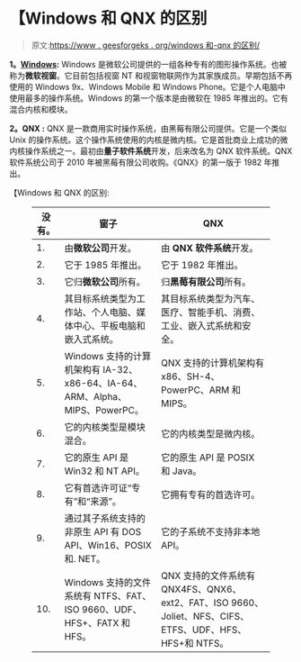 # 【Windows 和 QNX 的区别

> 原文:[https://www . geesforgeks . org/windows 和-qnx 的区别/](https://www.geeksforgeeks.org/difference-between-windows-and-qnx/)

**1。**[**Windows**](https://www.geeksforgeeks.org/interesting-facts-about-windows/)**:**
Windows 是微软公司提供的一组各种专有的图形操作系统。也被称为**微软视窗**。它目前包括视窗 NT 和视窗物联网作为其家族成员。早期包括不再使用的 Windows 9x、Windows Mobile 和 Windows Phone。它是个人电脑中使用最多的操作系统。Windows 的第一个版本是由微软在 1985 年推出的。它有混合内核和模块。

**2。QNX :**
QNX 是一款商用实时操作系统，由黑莓有限公司提供。它是一个类似 Unix 的操作系统。这个操作系统使用的内核是微内核。它是首批商业上成功的微内核操作系统之一。最初由**量子软件系统**开发，后来改名为 QNX 软件系统。QNX 软件系统公司于 2010 年被黑莓有限公司收购。《QNX》的第一版于 1982 年推出。

【Windows 和 QNX 的区别:

<figure class="table">

| 没有。 | 窗子 | QNX |
| --- | --- | --- |
| 1. | 由**微软公司**开发。 | 由 **QNX 软件系统**开发。 |
| 2. | 它于 1985 年推出。 | 它于 1982 年推出。 |
| 3. | 它归**微软公司**所有。 | 归**黑莓有限公司**所有。 |
| 4. | 其目标系统类型为工作站、个人电脑、媒体中心、平板电脑和嵌入式系统。 | 其目标系统类型为汽车、医疗、智能手机、消费、工业、嵌入式系统和安全。 |
| 5. | Windows 支持的计算机架构有 IA-32、x86-64、IA-64、ARM、Alpha、MIPS、PowerPC。 | QNX 支持的计算机架构有 x86、SH-4、PowerPC、ARM 和 MIPS。 |
| 6. | 它的内核类型是模块混合。 | 它的内核类型是微内核。 |
| 7. | 它的原生 API 是 Win32 和 NT API。 | 它的原生 API 是 POSIX 和 Java。 |
| 8. | 它有首选许可证“专有”和“来源”。 | 它拥有专有的首选许可。 |
| 9. | 通过其子系统支持的非原生 API 有 DOS API、Win16、POSIX 和. NET。 | 它的子系统不支持非本地 API。 |
| 10. | Windows 支持的文件系统有 NTFS、FAT、ISO 9660、UDF、HFS+、FATX 和 HFS。 | QNX 支持的文件系统有 QNX4FS、QNX6、ext2、FAT、ISO 9660、Joliet、NFS、CIFS、ETFS、UDF、HFS、HFS+和 NTFS。 |

</figure>
